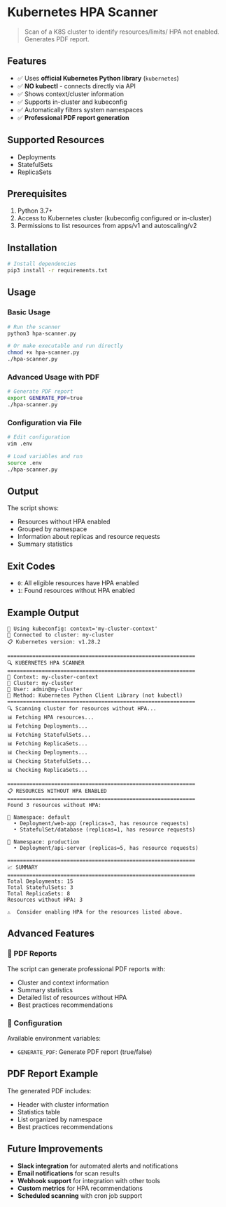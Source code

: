 # Kubernetes HPA Scanner

> Scan of a K8S cluster to identify resources/limits/ HPA not enabled. Generates PDF report.

## Features

- ✅ Uses **official Kubernetes Python library** (`kubernetes`)
- ✅ **NO kubectl** - connects directly via API
- ✅ Shows context/cluster information
- ✅ Supports in-cluster and kubeconfig
- ✅ Automatically filters system namespaces
- ✅ **Professional PDF report generation**

## Supported Resources

- Deployments
- StatefulSets  
- ReplicaSets

## Prerequisites

1. Python 3.7+
2. Access to Kubernetes cluster (kubeconfig configured or in-cluster)
3. Permissions to list resources from apps/v1 and autoscaling/v2

## Installation

```bash
# Install dependencies
pip3 install -r requirements.txt
```
## Usage

### Basic Usage

```bash
# Run the scanner
python3 hpa-scanner.py

# Or make executable and run directly
chmod +x hpa-scanner.py
./hpa-scanner.py
```

### Advanced Usage with PDF

```bash
# Generate PDF report
export GENERATE_PDF=true
./hpa-scanner.py
```

### Configuration via File

```bash
# Edit configuration
vim .env

# Load variables and run
source .env
./hpa-scanner.py
```

## Output

The script shows:
- Resources without HPA enabled
- Grouped by namespace
- Information about replicas and resource requests
- Summary statistics

## Exit Codes

- `0`: All eligible resources have HPA enabled
- `1`: Found resources without HPA enabled

## Example Output

```
🔧 Using kubeconfig: context='my-cluster-context'
🔗 Connected to cluster: my-cluster
📋 Kubernetes version: v1.28.2

============================================================
🔍 KUBERNETES HPA SCANNER
============================================================
📡 Context: my-cluster-context
🏢 Cluster: my-cluster
👤 User: admin@my-cluster
🔧 Method: Kubernetes Python Client Library (not kubectl)
============================================================
🔍 Scanning cluster for resources without HPA...
📊 Fetching HPA resources...
📊 Fetching Deployments...
📊 Fetching StatefulSets...
📊 Fetching ReplicaSets...
📊 Checking Deployments...
📊 Checking StatefulSets...
📊 Checking ReplicaSets...

============================================================
📋 RESOURCES WITHOUT HPA ENABLED
============================================================
Found 3 resources without HPA:

📁 Namespace: default
  • Deployment/web-app (replicas=3, has resource requests)
  • StatefulSet/database (replicas=1, has resource requests)

📁 Namespace: production
  • Deployment/api-server (replicas=5, has resource requests)

============================================================
📈 SUMMARY
============================================================
Total Deployments: 15
Total StatefulSets: 3
Total ReplicaSets: 8
Resources without HPA: 3

⚠️  Consider enabling HPA for the resources listed above.
```

## Advanced Features

### 📄 PDF Reports

The script can generate professional PDF reports with:
- Cluster and context information
- Summary statistics
- Detailed list of resources without HPA
- Best practices recommendations

### 🔧 Configuration

Available environment variables:
- `GENERATE_PDF`: Generate PDF report (true/false)

## PDF Report Example

The generated PDF includes:
- Header with cluster information
- Statistics table
- List organized by namespace
- Best practices recommendations

## Future Improvements

- **Slack integration** for automated alerts and notifications
- **Email notifications** for scan results
- **Webhook support** for integration with other tools
- **Custom metrics** for HPA recommendations
- **Scheduled scanning** with cron job support
